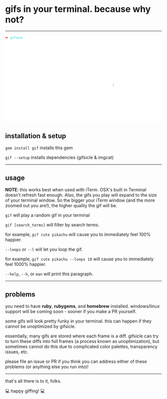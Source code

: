# gifs in your terminal. because why not?
- - -

![gif of gif](looping_pikachu.gif)

## installation & setup

`gem install gif` installs this gem

`gif --setup` installs dependencies (gifsicle & imgcat)
- - -

## usage

**NOTE**: this works best when used with iTerm. OSX's built in Terminal doesn't refresh fast enough. Also, the gifs you play will expand to the size of your terminal window. So the bigger your iTerm window (and the more zoomed out you are!), the higher quality the gif will be.

`gif` will play a random gif in your terminal

`gif [search_terms]` will filter by search terms.

for example, `gif cute pikachu` will cause you to immediately feel 100% happier.

`--loops` or `--l` will let you loop the gif.

for example, `gif cute pikachu --loops 10` will cause you to immediately feel 1000% happier.

`--help`, `--h`, or `man` will print this paragraph.
- - -

## problems

you need to have **ruby**, **rubygems**, and **homebrew** installed. windows/linux support will be coming soon - sooner if you make a PR yourself.

some gifs will look pretty funky in your terminal. this can happen if they cannot be unoptimized by gifsicle.

essentially, many gifs are stored where each frame is a diff. gifsicle can try to turn these diffs into full frames (a process known as unoptimization), but sometimes cannot do this due to complicated color palettes, transparency issues, etc.

please file an issue or PR if you think you can address either of these problems (or anything else you run into)!
- - -
that's all there is to it, folks.

:computer: happy giffing! :computer:
